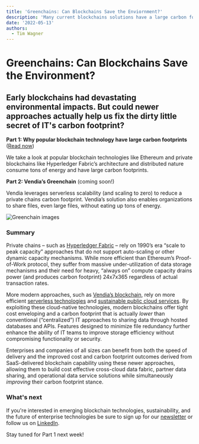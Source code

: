 ```yaml
---
title: 'Greenchains: Can Blockchains Save the Enviornment?'
description: 'Many current blockchains solutions have a large carbon footprint - but next-gen blockchains have less carbon emissions - and can help in sustianability tracking'
date: '2022-05-13'
authors:
  - Tim Wagner
---
```

# Greenchains: Can Blockchains Save the Environment?

## Early blockchains had devastating environmental impacts. But could newer approaches actually help us fix the dirty little secret of IT's carbon footprint?

**Part 1: Why popular blockchain technology have large carbon footprints** ([Read now](https://vendia.net/blog/why-blockchains-have-large-carbon-footprints.com))

We take a look at popular blockchain technologies like Ethereum and private blockchains like Hyperledger Fabric’s architecture and distributed nature consume tons of energy and have large carbon footprints.

**Part 2: Vendia’s Greenchain**  (coming soon!)

Vendia leverages serverless scalability (and scaling to zero) to reduce a private chains carbon footprint. Vendia’s solution also enables organizations to share files, even large files, without eating up tons of energy.  

 ![Greenchain images](https://d24nhiikxn5jns.cloudfront.net/optimized/user-images.githubusercontent.com..98492452..168342831-94721842-7f72-413a-9a26-b1f488b67d82.png)

### Summary

Private chains – such as [Hyperledger Fabric](https://www.hyperledger.org/) – rely on 1990’s era “scale to peak capacity” approaches that do not support auto-scaling or other dynamic capacity mechanisms. While more efficient than Ethereum’s Proof-of-Work protocol, they suffer from massive under-utilization of data storage mechanisms and their need for heavy, “always on” compute capacity drains power (and produces carbon footprint) 24x7x365 regardless of actual transaction rates.

More modern approaches, such as [Vendia’s blockchain](http://www.vendia.net), rely on more efficient [serverless technologies](https://aws.amazon.com/serverless/) and [sustainable public cloud services](https://sustainability.aboutamazon.com/environment/the-cloud/cloud-efficiency). By exploiting these cloud-native technologies, modern blockchains offer tight cost enveloping and a carbon footprint that is actually _lower_ than conventional (“centralized”) IT approaches to sharing data through hosted databases and APIs. Features designed to minimize file redundancy further enhance the ability of IT teams to improve storage efficiency without compromising functionality or security.

 Enterprises and companies of all sizes can benefit from both the speed of delivery and the improved cost and carbon footprint outcomes derived from SaaS-delivered blockchain capability using these newer approaches, allowing them to build cost effective cross-cloud data fabric, partner data sharing, and operational data service solutions while simultaneously _improving_ their carbon footprint stance.
 
 ### What's next
 If you're interested in emerging blockchain technologies, sustainability, and the future of enterprise technologies be sure to sign up for our [newsletter](https://www.vendia.net/blog) or follow us on [LinkedIn](https://www.linkedin.com/company/vendiahq/). 
 
 Stay tuned for Part 1 next week!
 
